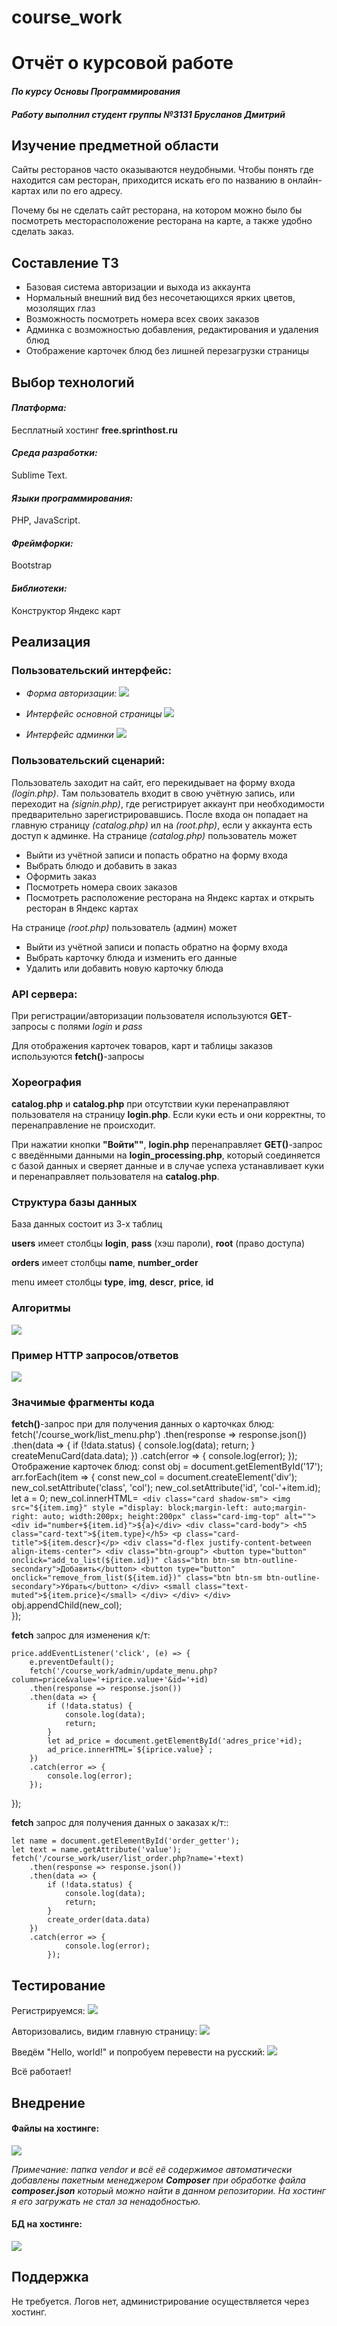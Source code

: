 # course_work
# Отчёт о курсовой работе
#### *По курсу Основы Программирования*
#### *Работу выполнил студент группы №3131 Брусланов Дмитрий*


## Изучение предметной области

Сайты ресторанов часто оказываются неудобными.
Чтобы понять где находится сам ресторан, приходится искать его по названию в онлайн-картах или по его адресу.

Почему бы не сделать сайт ресторана, на котором можно было бы посмотреть месторасположение ресторана на карте, а также удобно сделать заказ.




## Составление ТЗ

- Базовая система авторизации и выхода из аккаунта
- Нормальный внешний вид без несочетающихся ярких цветов, мозолящих глаз
- Возможность посмотреть номера всех своих заказов
- Админка с возможностью добавления, редактирования и удаления блюд
- Отображение карточек блюд без лишней перезагрузки страницы


## Выбор технологий

#### *Платформа:*
Бесплатный хостинг **free.sprinthost.ru**

#### *Среда разработки:*
Sublime Text.

#### *Языки программирования:*
PHP, JavaScript.

#### *Фреймфорки:*
Bootstrap

#### *Библиотеки:*
Конструктор Яндекс карт

## Реализация

### Пользовательский интерфейс:
- *Форма авторизации:*
![](pics/1.png)

- *Интерфейс основной страницы* 
![](pics/2.png)

- *Интерфейс админки* 
![](pics/3.png)

### Пользовательский сценарий:

Пользователь заходит на сайт, его перекидывает на форму входа *(login.php)*. Там пользователь входит в свою учётную запись, или переходит на *(signin.php)*, где регистрирует аккаунт при необходимости предварительно зарегистрировавшись. После входа он попадает на главную страницу *(catalog.php)* ил на *(root.php)*, если у аккаунта есть доступ к админке.
На странице *(catalog.php)* пользователь может

- Выйти из учётной записи и попасть обратно на форму входа
- Выбрать блюдо и добавить в заказ
- Оформить заказ
- Посмотреть номера своих заказов
- Посмотреть расположение ресторана на Яндекс картах и открыть ресторан в Яндекс картах

На странице *(root.php)* пользователь (админ) может

- Выйти из учётной записи и попасть обратно на форму входа
- Выбрать карточку блюда и изменить его данные
- Удалить или добавить новую карточку блюда

### API сервера:

При регистрации/авторизации пользователя используются **GET**-запросы с полями *login* и *pass* 

Для отображения карточек товаров, карт и таблицы заказов используются  **fetch()**-запросы




### Хореография 

**catalog.php** и **catalog.php** при отсутствии куки перенаправляют пользователя на страницу **login.php**. Если куки есть и они корректны, то перенаправление не происходит.

При нажатии кнопки **"Войти""**, **login.php** перенаправляет **GET()**-запрос с введёнными данными на **login_processing.php**, который соединяется с базой данных и сверяет данные и в случае успеха устанавливает куки и перенаправляет пользователя на  **catalog.php**. 

### Структура базы данных

База данных состоит из 3-х таблиц

**users** имеет столбцы **login**, **pass** (хэш пароли), **root** (право доступа)


**orders** имеет столбцы **name**, **number_order**

menu имеет столбцы **type**, **img**, **descr**, **price**, **id**

### Алгоритмы

![](pics/3.png)

### Пример HTTP запросов/ответов
![](pics/4.png)
### Значимые фрагменты кода
**fetch()**-запрос при для получения данных о карточках блюд:
        fetch('/course_work/list_menu.php')
        .then(response => response.json())
        .then(data => {
            if (!data.status) {
                console.log(data);
                return;
            }
            createMenuCard(data.data);
        })
        .catch(error => {
            console.log(error);
        });
Отображение карточек блюд:
const obj = document.getElementById('17');
	arr.forEach(item => {
		const new_col = document.createElement('div');
		new_col.setAttribute('class', 'col');
		new_col.setAttribute('id', 'col-'+item.id);
		let a = 0;
		new_col.innerHTML=`
						<div class="card shadow-sm">
				            <img src="${item.img}" style ="display: block;margin-left: auto;margin-right: auto; width:200px; height:200px" class="card-img-top" alt="">
				            <div id="number+${item.id}">${a}</div>
				            <div class="card-body">
				              <h5 class="card-text">${item.type}</h5>
				              <p class="card-title">${item.descr}</p>
				              <div class="d-flex justify-content-between align-items-center">
				                <div class="btn-group">
				                  <button type="button" onclick="add_to_list(${item.id})" class="btn btn-sm btn-outline-secondary">Добавить</button>
				                  <button type="button" onclick="remove_from_list(${item.id})" class="btn btn-sm btn-outline-secondary">Убрать</button>
				                </div>
				                <small class="text-muted">${item.price}</small>
				              </div>
				            </div>
				          </div>`
				        obj.appendChild(new_col);            
	});

**fetch** запрос для изменения к/т:

    price.addEventListener('click', (e) => {
        e.preventDefault();
        fetch('/course_work/admin/update_menu.php?column=price&value='+iprice.value+'&id='+id)
        .then(response => response.json())
        .then(data => {
            if (!data.status) {
                console.log(data);
                return;
            }
            let ad_price = document.getElementById('adres_price'+id);
            ad_price.innerHTML=`${iprice.value}`;
        })
        .catch(error => {
            console.log(error);
        });

});

**fetch** запрос для получения данных о заказах к/т::

    let name = document.getElementById('order_getter');
	let text = name.getAttribute('value');
	fetch('/course_work/user/list_order.php?name='+text)
		.then(response => response.json())
		.then(data => {
			if (!data.status) {
                console.log(data);
                return;
            }
            create_order(data.data)
		})
		.catch(error => {
            	console.log(error);
        	});

## Тестирование

Регистрируемся:
![](pics/5.png)

Авторизовались, видим главную страницу:
![](pics/6.png)

Введём "Hello, world!" и попробуем перевести на русский:
![](pics/7.png)

Всё работает!

## Внедрение

 #### Файлы на хостинге:                      
 ![](pics/8.png)
 
 *Примечание: папка vendor и всё её содержимое автоматически добавлены пакетным менеджером* ***Composer*** *при обработке файла* ***composer.json*** *который можно найти в данном репозитории. На хостинг я его загружать не стал за ненадобностью.*
 
 #### БД на хостинге:                  
 ![](pics/9.png)
 
## Поддержка
Не требуется. Логов нет, администрирование осуществляется через хостинг.
